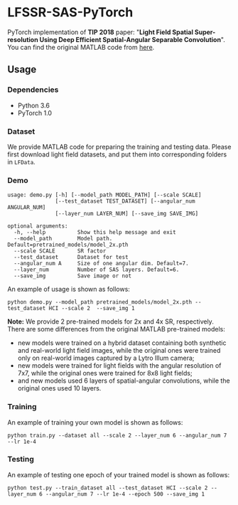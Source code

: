# LFSSR-SAS-PyTorch
PyTorch implementation of **TIP 2018** paper: "**Light Field Spatial Super-resolution Using Deep Efficient Spatial-Angular Separable Convolution**". You can find the original MATLAB code from [here](https://github.com/spatialsr/DeepLightFieldSSR).

## Usage
### Dependencies
- Python 3.6
- PyTorch 1.0
### Dataset
We provide MATLAB code for preparing the training and testing data. Please first download light field datasets, and put them into corresponding folders in `LFData`.

### Demo
```
usage: demo.py [-h] [--model_path MODEL_PATH] [--scale SCALE]
               [--test_dataset TEST_DATASET] [--angular_num ANGULAR_NUM]
               [--layer_num LAYER_NUM] [--save_img SAVE_IMG] 
             
optional arguments:  
  -h, --help          Show this help message and exit  
  --model_path        Model path. Default=pretrained_models/model_2x.pth  
  --scale SCALE       SR factor  
  --test_dataset      Dataset for test  
  --angular_num A     Size of one angular dim. Default=7.  
  --layer_num         Number of SAS layers. Default=6.  
  --save_img          Save image or not  
```
An example of usage is shown as follows:  

```
python demo.py --model_path pretrained_models/model_2x.pth --test_dataset HCI --scale 2  --save_img 1
```  
    
**Note:**  We provide 2 pre-trained models for 2x and 4x SR, respectively. There are some differences from the original MATLAB pre-trained models:  
- new models were trained on a hybrid dataset containing both synthetic and real-world light field images, while the original ones were trained only on real-world images captured by a Lytro Illum camera;
- new models were trained for light fields with the angular resolution of 7x7, while the original ones were trained for 8x8 light fields;
- and new models used 6 layers of spatial-angular convolutions, while the original ones used 10 layers.

### Training 
An example of training your own model is shown as follows:
```
python train.py --dataset all --scale 2 --layer_num 6 --angular_num 7 --lr 1e-4
```
### Testing
An example of testing one epoch of your trained model is shown as follows:
```
python test.py --train_dataset all --test_dataset HCI --scale 2 --layer_num 6 --angular_num 7 --lr 1e-4 --epoch 500 --save_img 1
```
